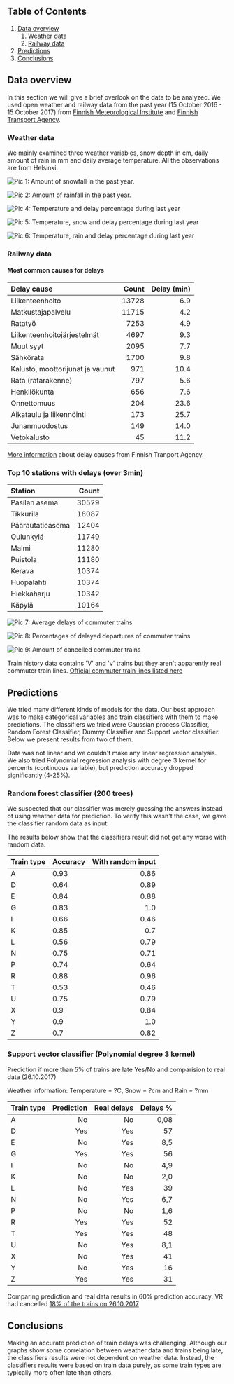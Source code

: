 
## Table of Contents
1. [Data overview](#data-overview)
    1. [Weather data](#weather-data)
    1. [Railway data](#railway-data)
1. [Predictions](#predictions)
1. [Conclusions](#conclusions)

## Data overview

In this section we will give a brief overlook on the data to be analyzed. We used open weather and railway data from the past year (15 October 2016 - 15 October 2017) from [Finnish Meteorological Institute](https://en.ilmatieteenlaitos.fi/open-data) and [Finnish Transport Agency](https://rata.digitraffic.fi).

### Weather data

We mainly examined three weather variables, snow depth in cm, daily amount of rain in mm and daily average temperature. All the observations are from Helsinki.

![Pic 1: Amount of snowfall in the past year.](snow.png "Snow amount")

![Pic 2: Amount of rainfall in the past year.](rrday.png "Rain amount")

![Pic 4:  Temperature and delay percentage during last year](bar-plot-all-trains.png "Air temperature and delays")

![Pic 5:  Temperature, snow and delay percentage during last year](bar-plot-snow.png "Air temperature, snow and delays")

![Pic 6:  Temperature, rain and delay percentage during last year](bar-plot-rain.png "Air temperature, rain and delays")


### Railway data

#### Most common causes for delays

| Delay cause                      | Count | Delay (min)           |
|:---------------------------------|------:|----------------------:|
| Liikenteenhoito                  | 13728 | 6.9                   |
| Matkustajapalvelu                | 11715 | 4.2                   |
| Ratatyö                          | 7253  | 4.9                   |
| Liikenteenhoitojärjestelmät      | 4697  | 9.3                   |
| Muut syyt                        | 2095  | 7.7                   |
| Sähkörata                        | 1700  | 9.8                   |
| Kalusto, moottorijunat ja vaunut | 971   | 10.4                  |
| Rata (ratarakenne)               | 797   | 5.6                   |
| Henkilökunta                     | 656   | 7.6                   |
| Onnettomuus                      | 204   | 23.6                  |
| Aikataulu ja liikennöinti        | 173   | 25.7                  |
| Junanmuodostus                   | 149   | 14.0                  |
| Vetokalusto                      | 45    | 11.2                  |

[More information](https://github.com/finnishtransportagency/metadata/blob/master/csv/delay_codes.csv) about delay causes from Finnish Tranport Agency.

### Top 10 stations with delays (over 3min)

| Station                          | Count |
|:---------------------------------|------:|
| Pasilan asema                    | 30529 |
| Tikkurila                        | 18087 |
| Päärautatieasema                 | 12404 | 
| Oulunkylä                        | 11749 | 
| Malmi                            | 11280 |
| Puistola                         | 11180 |
| Kerava                           | 10374 | 
| Huopalahti                       | 10374 | 
| Hiekkaharju                      | 10342 | 
| Käpylä                           | 10164 | 


![Pic 7:  Average delays of commuter trains](averageDelays.png "Average delays of commuter trains")

![Pic 8:  Percentages of delayed departures of commuter trains](delayedDepartures.png "Percentages of delayed departures of commuter trains")

![Pic 9:  Amount of cancelled commuter trains](amountOfCancelledTrains.png "Amount of cancelled commuter trains")


Train history data contains 'V' and 'v' trains but they aren't apparently real commuter train lines. [Official commuter train lines listed here](https://aikataulut.reittiopas.fi/linjat/fi/train.html)


## Predictions

We tried many different kinds of models for the data. Our best approach was to make categorical variables and train classifiers with them to make predictions. The classifiers we tried were Gaussian process Classifier, Random Forest Classifier, Dummy Classifier and Support vector classifier. Below we present results from two of them.

Data was not linear and we couldn't make any linear regression analysis. We also tried Polynomial regression analysis with degree 3 kernel for percents (continuous variable), but prediction accuracy dropped significantly (4-25%).


### Random forest classifier (200 trees)


We suspected that our classifier was merely guessing the answers instead of using weather data for prediction. To verify this wasn't the case, we gave the classifier random data as input.

The results below show that the classifiers result did not get any worse with random data.

| Train type                       | Accuracy | With random input|
|:---------------------------------|---------|------------------:|
|A                                 |0.93| 0.86|
|D                                 |0.64|0.89|
|E                                 |0.84|0.88|
|G                                 |0.83|1.0|
|I                                 |0.66|0.46|
|K                                 |0.85|0.7|
|L                                 |0.56|0.79|
|N                                 |0.75|0.71|
|P                                 |0.74|0.64|
|R                                 |0.88|0.96|
|T                                 |0.53|0.46|
|U                                 |0.75|0.79|
|X                                 |0.9|0.84|
|Y                                 |0.9|1.0|
|Z                                 |0.7|0.82|


### Support vector classifier (Polynomial degree 3 kernel)

Prediction if more than 5% of trains are late Yes/No and comparision to real data (26.10.2017)

Weather information: Temperature = ?C, Snow = ?cm and Rain = ?mm 

| Train type                  | Prediction | Real delays | Delays %
|:---------------------------------|------:|-----:|-----:|
| A                                | No    | No   | 0,08 |
| D                                | Yes   | Yes  | 57   |
| E                                | No    | Yes  | 8,5  |
| G                                | Yes   | Yes  | 56   |
| I                                | No    | No   | 4,9  |
| K                                | No    | No   | 2,0  |
| L                                | No    | Yes  | 39   |
| N                                | No    | Yes  | 6,7  |
| P                                | No    | No   | 1,6  |
| R                                | Yes   | Yes  | 52   |
| T                                | Yes   | Yes  | 48   |
| U                                | No    | Yes  | 8,1  |
| X                                | No    | Yes  | 41   |
| Y                                | No    | Yes  | 16   |
| Z                                | Yes   | Yes  | 31   |

Comparing prediction and real data results in 60% prediction accuracy.
VR had cancelled [18% of the trains on 26.10.2017](https://www.hsl.fi/en/traffic-bulletins/2017/commuter-trains-resume-normal-service-8pm-thursday-evening-normal-service) 



## Conclusions

Making an accurate prediction of train delays was challenging. Although our graphs show some correlation between weather data and trains being late, the classifiers results were not dependent on weather data. Instead, the classifiers results were based on train data purely, as some train types are typically more often late than others.
